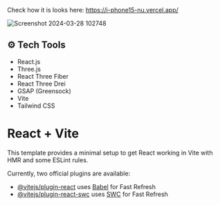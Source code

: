 Check how it is looks here: https://i-phone15-nu.vercel.app/

![Screenshot 2024-03-28 102748](https://github.com/PierinaBrito/iPhone15/assets/77765628/14b43b53-7f7e-427c-a795-42c4041c19e0)

## <a name="tech-tools">⚙️ Tech Tools </a>

- React.js
- Three.js
- React Three Fiber
- React Three Drei
- GSAP (Greensock)
- Vite
- Tailwind CSS


# React + Vite

This template provides a minimal setup to get React working in Vite with HMR and some ESLint rules.

Currently, two official plugins are available:

- [@vitejs/plugin-react](https://github.com/vitejs/vite-plugin-react/blob/main/packages/plugin-react/README.md) uses [Babel](https://babeljs.io/) for Fast Refresh
- [@vitejs/plugin-react-swc](https://github.com/vitejs/vite-plugin-react-swc) uses [SWC](https://swc.rs/) for Fast Refresh
